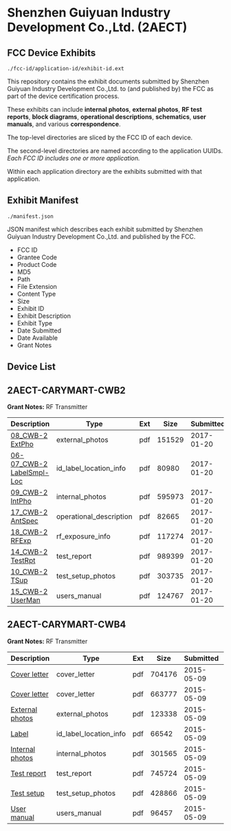 # Shenzhen Guiyuan Industry Development Co.,Ltd. (2AECT)
## FCC Device Exhibits

```
./fcc-id/application-id/exhibit-id.ext
```

This repository contains the exhibit documents submitted by Shenzhen Guiyuan Industry Development Co.,Ltd. to (and published by) the FCC as part of the device certification process.

These exhibits can include **internal photos**, **external photos**, **RF test reports**, **block diagrams**, **operational descriptions**, **schematics**, **user manuals**, and various **correspondence**.

The top-level directories are sliced by the FCC ID of each device.

The second-level directories are named according to the application UUIDs. *Each FCC ID includes one or more application.*

Within each application directory are the exhibits submitted with that application. 

## Exhibit Manifest

```
./manifest.json
```

JSON manifest which describes each exhibit submitted by Shenzhen Guiyuan Industry Development Co.,Ltd. and published by the FCC.

- FCC ID
- Grantee Code
- Product Code
- MD5
- Path
- File Extension
- Content Type
- Size
- Exhibit ID
- Exhibit Description
- Exhibit Type
- Date Submitted
- Date Available
- Grant Notes

## Device List
## 2AECT-CARYMART-CWB2
**Grant Notes:** RF Transmitter

| Description | Type | Ext | Size | Submitted | Available |
| ----------- | ---- | --- | ---- | --------- | --------- |
| [08_CWB-2 ExtPho](2AECT-CARYMART-CWB2/bfd9326b213b2e459801eb2303a545e5/3266174.pdf) | external_photos | pdf | 151529 | 2017-01-20 | 2017-01-20 |
| [06-07_CWB-2 LabelSmpl-Loc](2AECT-CARYMART-CWB2/bfd9326b213b2e459801eb2303a545e5/3266173.pdf) | id_label_location_info | pdf | 80980 | 2017-01-20 | 2017-01-20 |
| [09_CWB-2 IntPho](2AECT-CARYMART-CWB2/bfd9326b213b2e459801eb2303a545e5/3266175.pdf) | internal_photos | pdf | 595973 | 2017-01-20 | 2017-01-20 |
| [17_CWB-2 AntSpec](2AECT-CARYMART-CWB2/bfd9326b213b2e459801eb2303a545e5/3266182.pdf) | operational_description | pdf | 82665 | 2017-01-20 | 2017-01-20 |
| [18_CWB-2 RFExp](2AECT-CARYMART-CWB2/bfd9326b213b2e459801eb2303a545e5/3266183.pdf) | rf_exposure_info | pdf | 117274 | 2017-01-20 | 2017-01-20 |
| [14_CWB-2 TestRpt](2AECT-CARYMART-CWB2/bfd9326b213b2e459801eb2303a545e5/3266180.pdf) | test_report | pdf | 989399 | 2017-01-20 | 2017-01-20 |
| [10_CWB-2 TSup](2AECT-CARYMART-CWB2/bfd9326b213b2e459801eb2303a545e5/3266176.pdf) | test_setup_photos | pdf | 303735 | 2017-01-20 | 2017-01-20 |
| [15_CWB-2 UserMan](2AECT-CARYMART-CWB2/bfd9326b213b2e459801eb2303a545e5/3266181.pdf) | users_manual | pdf | 124767 | 2017-01-20 | 2017-01-20 |
## 2AECT-CARYMART-CWB4
**Grant Notes:** RF Transmitter

| Description | Type | Ext | Size | Submitted | Available |
| ----------- | ---- | --- | ---- | --------- | --------- |
| [Cover letter](2AECT-CARYMART-CWB4/bd399fb3ce9026179855cf4e61d06811/2608418.pdf) | cover_letter | pdf | 704176 | 2015-05-09 | 2015-05-09 |
| [Cover letter](2AECT-CARYMART-CWB4/bd399fb3ce9026179855cf4e61d06811/2608419.pdf) | cover_letter | pdf | 663777 | 2015-05-09 | 2015-05-09 |
| [External photos](2AECT-CARYMART-CWB4/bd399fb3ce9026179855cf4e61d06811/2608420.pdf) | external_photos | pdf | 123338 | 2015-05-09 | 2015-05-09 |
| [Label](2AECT-CARYMART-CWB4/bd399fb3ce9026179855cf4e61d06811/2608421.pdf) | id_label_location_info | pdf | 66542 | 2015-05-09 | 2015-05-09 |
| [Internal photos](2AECT-CARYMART-CWB4/bd399fb3ce9026179855cf4e61d06811/2608422.pdf) | internal_photos | pdf | 301565 | 2015-05-09 | 2015-05-09 |
| [Test report](2AECT-CARYMART-CWB4/bd399fb3ce9026179855cf4e61d06811/2608425.pdf) | test_report | pdf | 745724 | 2015-05-09 | 2015-05-09 |
| [Test setup](2AECT-CARYMART-CWB4/bd399fb3ce9026179855cf4e61d06811/2608426.pdf) | test_setup_photos | pdf | 428866 | 2015-05-09 | 2015-05-09 |
| [User manual](2AECT-CARYMART-CWB4/bd399fb3ce9026179855cf4e61d06811/2608427.pdf) | users_manual | pdf | 96457 | 2015-05-09 | 2015-05-09 |

